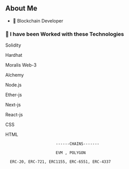 ## About Me


- 🌱   Blockchain Developer



### 🧰 I have been Worked with these Technologies
Solidity

Hardhat

Moralis Web-3

Alchemy 

Node.js

Ether-js

Next-js

React-js

CSS

HTML

                          ------CHAINS-------
                          
                          EVM , POLYGON 
                          
      ERC-20, ERC-721, ERC1155, ERC-6551, ERC-4337                   
















          

